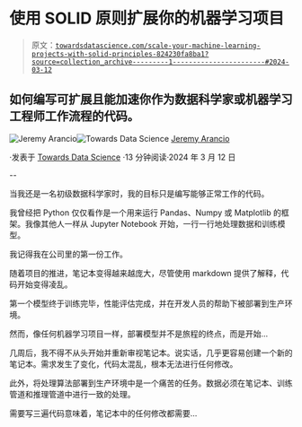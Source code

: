 # 使用 SOLID 原则扩展你的机器学习项目

> 原文：[`towardsdatascience.com/scale-your-machine-learning-projects-with-solid-principles-824230fa8ba1?source=collection_archive---------1-----------------------#2024-03-12`](https://towardsdatascience.com/scale-your-machine-learning-projects-with-solid-principles-824230fa8ba1?source=collection_archive---------1-----------------------#2024-03-12)

## 如何编写可扩展且能加速你作为数据科学家或机器学习工程师工作流程的代码。

[](https://medium.com/@jeremyarancio?source=post_page---byline--824230fa8ba1--------------------------------)![Jeremy Arancio](https://medium.com/@jeremyarancio?source=post_page---byline--824230fa8ba1--------------------------------)[](https://towardsdatascience.com/?source=post_page---byline--824230fa8ba1--------------------------------)![Towards Data Science](https://towardsdatascience.com/?source=post_page---byline--824230fa8ba1--------------------------------) [Jeremy Arancio](https://medium.com/@jeremyarancio?source=post_page---byline--824230fa8ba1--------------------------------)

·发表于 [Towards Data Science](https://towardsdatascience.com/?source=post_page---byline--824230fa8ba1--------------------------------) ·13 分钟阅读·2024 年 3 月 12 日

--

当我还是一名初级数据科学家时，我的目标只是编写能够正常工作的代码。

我曾经把 Python 仅仅看作是一个用来运行 Pandas、Numpy 或 Matplotlib 的框架。我像其他人一样从 Jupyter Notebook 开始，一行一行地处理数据和训练模型。

我记得我在公司里的第一份工作。

随着项目的推进，笔记本变得越来越庞大，尽管使用 markdown 提供了解释，代码开始变得凌乱。

第一个模型终于训练完毕，性能评估完成，并在开发人员的帮助下被部署到生产环境。

然而，像任何机器学习项目一样，部署模型并不是旅程的终点，而是开始…

几周后，我不得不从头开始并重新审视笔记本。说实话，几乎更容易创建一个新的笔记本。需求发生了变化，代码太混乱，根本无法进行任何修改。

此外，将处理算法部署到生产环境中是一个痛苦的任务。数据必须在笔记本、训练管道和推理管道中进行一致的处理。

需要写三遍代码意味着，笔记本中的任何修改都需要…

